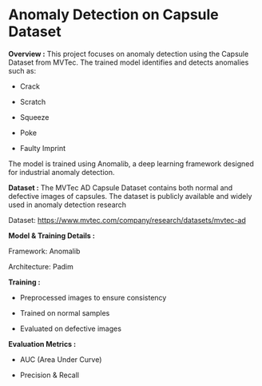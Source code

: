 # **Anomaly Detection on Capsule Dataset**

**Overview :**
This project focuses on anomaly detection using the Capsule Dataset from MVTec. The trained model identifies and detects anomalies such as:

* Crack

* Scratch

* Squeeze

* Poke

* Faulty Imprint

The model is trained using Anomalib, a deep learning framework designed for industrial anomaly detection.

**Dataset :** The MVTec AD Capsule Dataset contains both normal and defective images of capsules. The dataset is publicly available and widely used in anomaly detection research

Dataset: https://www.mvtec.com/company/research/datasets/mvtec-ad

**Model & Training Details :**

Framework: Anomalib

Architecture: Padim

**Training :**

* Preprocessed images to ensure consistency

* Trained on normal samples

* Evaluated on defective images

**Evaluation Metrics :**

* AUC (Area Under Curve)

* Precision & Recall
